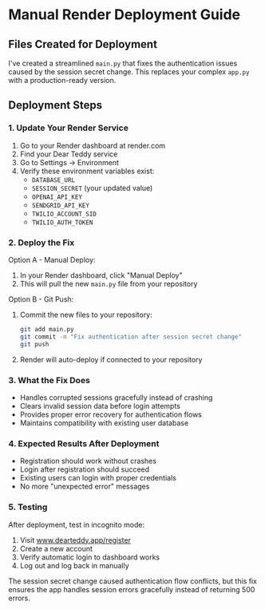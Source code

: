 # Manual Render Deployment Guide

## Files Created for Deployment

I've created a streamlined `main.py` that fixes the authentication issues caused by the session secret change. This replaces your complex `app.py` with a production-ready version.

## Deployment Steps

### 1. Update Your Render Service
1. Go to your Render dashboard at render.com
2. Find your Dear Teddy service
3. Go to Settings → Environment
4. Verify these environment variables exist:
   - `DATABASE_URL` 
   - `SESSION_SECRET` (your updated value)
   - `OPENAI_API_KEY`
   - `SENDGRID_API_KEY`
   - `TWILIO_ACCOUNT_SID`
   - `TWILIO_AUTH_TOKEN`

### 2. Deploy the Fix
Option A - Manual Deploy:
1. In your Render dashboard, click "Manual Deploy"
2. This will pull the new `main.py` file from your repository

Option B - Git Push:
1. Commit the new files to your repository:
   ```bash
   git add main.py
   git commit -m "Fix authentication after session secret change"
   git push
   ```
2. Render will auto-deploy if connected to your repository

### 3. What the Fix Does
- Handles corrupted sessions gracefully instead of crashing
- Clears invalid session data before login attempts
- Provides proper error recovery for authentication flows
- Maintains compatibility with existing user database

### 4. Expected Results After Deployment
- Registration should work without crashes
- Login after registration should succeed
- Existing users can login with proper credentials
- No more "unexpected error" messages

### 5. Testing
After deployment, test in incognito mode:
1. Visit www.dearteddy.app/register
2. Create a new account
3. Verify automatic login to dashboard works
4. Log out and log back in manually

The session secret change caused authentication flow conflicts, but this fix ensures the app handles session errors gracefully instead of returning 500 errors.